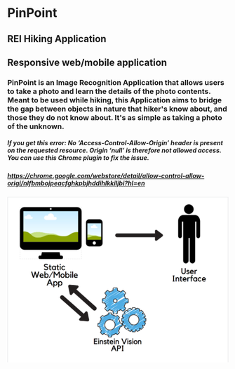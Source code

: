 # PinPoint

## REI Hiking Application

## Responsive web/mobile application

### PinPoint is an Image Recognition Application that allows users to take a photo and learn the details of the photo contents. Meant to be used while hiking, this Application aims to bridge the gap between objects in nature that hiker's know about, and those they do not know about. It's as simple as taking a photo of the unknown.

##### If you get this error: No ‘Access-Control-Allow-Origin’ header is present on the requested resource. Origin ‘null’ is therefore not allowed access. You can use this Chrome plugin to fix the issue.
##### https://chrome.google.com/webstore/detail/allow-control-allow-origi/nlfbmbojpeacfghkpbjhddihlkkiljbi?hl=en

![alt text](staticSolutionArchitecture.png)
